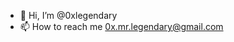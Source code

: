 - 👋 Hi, I’m @0xlegendary
- 📫 How to reach me   0x.mr.legendary@gmail.com

<!---
0xlegendary/0xlegendary is a ✨ special ✨ repository because its `README.md` (this file) appears on your GitHub profile.
You can click the Preview link to take a look at your changes.
--->
